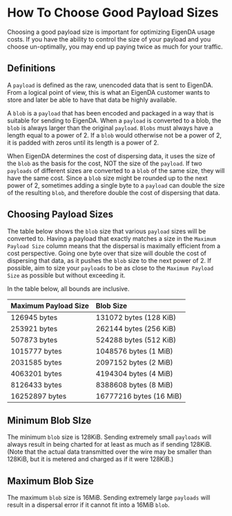 # How To Choose Good Payload Sizes

Choosing a good payload size is important for optimizing EigenDA usage costs. If you have the ability to control
the size of your payload and you choose un-optimally, you may end up paying twice as much for your traffic.

## Definitions

A `payload` is defined as the raw, unencoded data that is sent to EigenDA. From a logical point of view, this is what
an EigenDA customer wants to store and later be able to have that data be highly available.

A `blob` is a `payload` that has been encoded and packaged in a way that is suitable for sending to EigenDA. When a
`payload` is converted to a blob, the `blob` is always larger than the original `payload`. `Blobs` must always have
a length equal to a power of 2. If a `blob` would otherwise not be a power of 2, it is padded with zeros until its
length is a power of 2.

When EigenDA determines the cost of dispersing data, it uses the size of the `blob` as the basis for the cost, NOT
the size of the `payload`. If two `payloads` of different sizes are converted to a `blob` of the same size, they will
have the same cost. Since a `blob` size might be rounded up to the next power of 2, sometimes adding a single byte
to a `payload` can double the size of the resulting `blob`, and therefore double the cost of dispersing that data.

## Choosing Payload Sizes

The table below shows the `blob` size that various `payload` sizes will be converted to. Having a payload that exactly
matches a size in the `Maximum Payload Size` column means that the dispersal is maximally efficient from a cost
perspective. Going one byte over that size will double the cost of dispersing that data, as it pushes the `blob`
size to the next power of 2. If possible, aim to size your `payloads` to be as close to the `Maximum Payload Size` as
possible but without exceeding it.

In the table below, all bounds are inclusive.

| Maximum Payload Size | Blob Size               |
|:---------------------|:------------------------|
| 126945 bytes         | 131072 bytes (128 KiB)  |
| 253921 bytes         | 262144 bytes (256 KiB)  |
| 507873 bytes         | 524288 bytes (512 KiB)  |
| 1015777 bytes        | 1048576 bytes (1 MiB)   |
| 2031585 bytes        | 2097152 bytes (2 MiB)   |
| 4063201 bytes        | 4194304 bytes (4 MiB)   |
| 8126433 bytes        | 8388608 bytes (8 MiB)   |
| 16252897 bytes       | 16777216 bytes (16 MiB) |

## Minimum Blob SIze

The minimum `blob` size is 128KiB. Sending extremely small `payloads` will always result in being charted for at least
as much as if sending 128KiB. (Note that the actual data transmitted over the wire may be smaller than 128KiB, but
it is metered and charged as if it were 128KiB.)

## Maximum Blob Size

The maximum `blob` size is 16MiB. Sending extremely large `payloads` will result in a dispersal error if it cannot 
fit into a 16MiB `blob`.